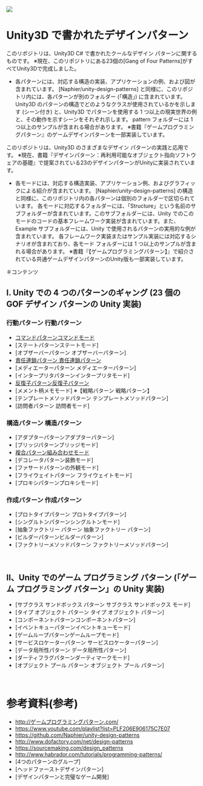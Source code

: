 ![](メディア/repo-cover.jpg)

# Unity3D で書かれたデザインパターン
このリポジトリは、Unity3D C# で書かれたクールなデザイン パターンに関するものです。
※現在、このリポジトリにある23個の[Gang of Four Patterns]がすべてUnity3Dで完成しました。
* 各パターンには、対応する構造の実装、アプリケーションの例、および図が含まれています。 [Naphier/unity-design-patterns] と同様に、このリポジトリ内には、各パターンが別のフォルダー (「構造」) に含まれています。 Unity3D のパターンの構造でどのようなクラスが使用されているかを示します (シーン付き) と、Unity3D でパターンを使用する 1 つ以上の現実世界の例と、その動作を示すシーンをそれぞれ示します。 pattern フォルダーには 1 つ以上のサンプルが含まれる場合があります。
※書籍『ゲームプログラミングパターン』のゲームデザインパターンを一部実装しています。

このリポジトリは、Unity3D のさまざまなデザイン パターンの実践と応用です。
※現在、書籍『デザインパターン：再利用可能なオブジェクト指向ソフトウェアの基礎』で提案されている23のデザインパターンがUnityに実装されています。
* 各モードには、対応する構造実装、アプリケーション例、およびグラフィックによる紹介が含まれています。 [Naphier/unity-design-patterns] の構造と同様に、このリポジトリ内の各パターンは個別のフォルダーで区切られています。 各モードに対応するフォルダーには、「Structure」という名前のサブフォルダーが含まれています。このサブフォルダーには、Unity でのこのモードのコードの基本フレームワーク実装が含まれています。また、Example サブフォルダーには、Unity で使用されるパターンの実用的な例が含まれています。 各フレームワーク実装またはサンプル実装には対応するシナリオが含まれており、各モード フォルダーには 1 つ以上のサンプルが含まれる場合があります。
※書籍『【ゲームプログラミングパターン】』で紹介されている共通ゲームデザインパターンのUnity版も一部実装しています。

＃コンテンツ
## I. Unity での 4 つのパターンのギャング (23 個の GOF デザイン パターンの Unity 実装)
### 行動パターン 行動パターン
* [コマンドパターンコマンドモード]
* [ステートパターンステートモード]
* [オブザーバーパターン オブザーバーパターン]
* [責任連鎖パターン 責任連鎖パターン]
* [メディエーターパターン メディエーターパターン]
* [インタープリタパターンインタープリタモード]
* [反復子パターン反復子パターン]
* [メメント柄メモモード]
※【戦略パターン 戦略パターン】
* [テンプレートメソッドパターン テンプレートメソッドパターン]
* [訪問者パターン 訪問者モード]


### 構造パターン 構造パターン
* [アダプターパターンアダプターパターン]
* [ブリッジパターンブリッジモード]
* [複合パターン組み合わせモード]
* [デコレータパターン装飾モード]
* [ファサードパターンの外観モード]
* [フライウェイトパターン フライウェイトモード]
* [プロキシパターンプロキシモード]


### 作成パターン 作成パターン
* [プロトタイプパターン プロトタイプパターン]
* [シングルトンパターンシングルトンモード]
* [抽象ファクトリー パターン 抽象ファクトリー パターン]
* [ビルダーパターンビルダーパターン]
* [ファクトリーメソッドパターン ファクトリーメソッドパターン]

<br>

## II、Unity でのゲーム プログラミング パターン (「ゲーム プログラミング パターン」の Unity 実装)
* [サブクラス サンドボックス パターン サブクラス サンドボックス モード]
* [タイプ オブジェクト パターン タイプ オブジェクト パターン]
* [コンポーネントパターンコンポーネントパターン]
* [イベントキューパターンイベントキューモード]
* [ゲームループパターンゲームループモード]
* [サービスロケーターパターン サービスロケーターパターン]
* [データ局所性パターン データ局所性パターン]
* [ダーティフラグパターンダーティマークモード]
* [オブジェクト プール パターン オブジェクト プール パターン]
<br>

# 参考資料(参考)

* http://ゲームプログラミングパターン.com/
* https://www.youtube.com/playlist?list=PLF206E906175C7E07
* https://github.com/Naphier/unity-design-patterns
* http://www.dofactory.com/net/design-patterns
* https://sourcemaking.com/design_patterns
* http://www.habrador.com/tutorials/programming-patterns/
* [4つのパターンのグループ]
* [ヘッドファーストデザインパターン]
* [デザインパターンと完璧なゲーム開発]

[状態パターン状態モード]: https://github.com/QianMo/Unity3D-Design-Patterns/tree/master/Assets/Behavioral%20Patterns/State%20Pattern
[コマンドパターンコマンドモード]: https://github.com/QianMo/Unity-Design-Pattern/tree/master/Assets/Behavioral%20Patterns/Command%20Pattern
[オブザーバー パターン オブザーバー パターン]: https://github.com/QianMo/Unity-Design-Pattern/tree/master/Assets/Behavioral%20Patterns/Observer%20Pattern
[責任連鎖パターン 責任連鎖パターン]: https://github.com/QianMo/Unity-Design-Pattern/tree/master/Assets/Behavioral%20Patterns/Chain%20of%20Responsibility%20Pattern
[メディエーター パターン メディエーター パターン]: https://github.com/QianMo/Unity-Design-Pattern/tree/master/Assets/Behavioral%20Patterns/Mediator%20Pattern
[インタープリターパターンインタープリターモード]: https://github.com/QianMo/Unity-Design-Pattern/tree/master/Assets/Behavioral%20Patterns/Interpreter%20Pattern
[反復子パターン反復子パターン]:https://github.com/QianMo/Unity-Design-Pattern/tree/master/Assets/Behavioral%20Patterns/Iterator%20Pattern
[Memento Pattern メモモード]: https://github.com/QianMo/Unity-Design-Pattern/tree/master/Assets/Behavioral%20Patterns/Memento%20Pattern
[戦略パターン戦略パターン]: https://github.com/QianMo/Unity-Design-Pattern/tree/master/Assets/Behavioral%20Patterns/Strategy%20Pattern
[テンプレート メソッド パターン テンプレート メソッド パターン]: https://github.com/QianMo/Unity-Design-Pattern/tree/master/Assets/Behavioral%20Patterns/Template%20Method%20Pattern
[訪問者パターン 訪問者パターン]:https://github.com/QianMo/Unity-Design-Pattern/tree/master/Assets/Behavioral%20Patterns/Visitor%20Pattern
[アダプター パターン アダプター パターン]: https://github.com/QianMo/Unity-Design-Pattern/tree/master/Assets/Structural%20Patterns/Adapter%20Pattern
[Bridge Pattern ブリッジ モード]: https://github.com/QianMo/Unity-Design-Pattern/tree/master/Assets/Structural%20Patterns/Bridge%20Pattern
[複合パターン組み合わせモード]: https://github.com/QianMo/Unity-Design-Pattern/tree/master/Assets/Structural%20Patterns/Composite%20Pattern
[Decorator Pattern デコレーションモード]: https://github.com/QianMo/Unity-Design-Pattern/tree/master/Assets/Structural%20Patterns/Decorator%20Pattern
[ファサード パターンの外観モード]: https://github.com/QianMo/Unity-Design-Pattern/tree/master/Assets/Structural%20Patterns/Facade%20Pattern
[Flyweight Pattern フライウェイト モード]: https://github.com/QianMo/Unity-Design-Pattern/tre